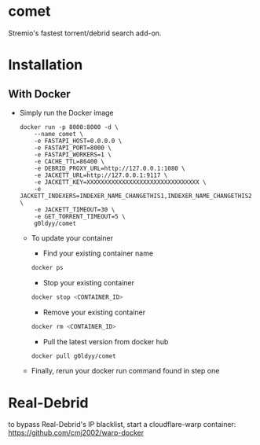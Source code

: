 # comet
Stremio's fastest torrent/debrid search add-on.

# Installation
## With Docker
- Simply run the Docker image
  ```
  docker run -p 8000:8000 -d \
      --name comet \
      -e FASTAPI_HOST=0.0.0.0 \
      -e FASTAPI_PORT=8000 \
      -e FASTAPI_WORKERS=1 \
      -e CACHE_TTL=86400 \
      -e DEBRID_PROXY_URL=http://127.0.0.1:1080 \
      -e JACKETT_URL=http://127.0.0.1:9117 \
      -e JACKETT_KEY=XXXXXXXXXXXXXXXXXXXXXXXXXXXXXXXX \
      -e JACKETT_INDEXERS=INDEXER_NAME_CHANGETHIS1,INDEXER_NAME_CHANGETHIS2 \
      -e JACKETT_TIMEOUT=30 \
      -e GET_TORRENT_TIMEOUT=5 \
      g0ldyy/comet
  ```
    - To update your container

        - Find your existing container name
      ```sh
      docker ps
      ```

        - Stop your existing container
      ```sh
      docker stop <CONTAINER_ID>
      ```

        - Remove your existing container
      ```sh
      docker rm <CONTAINER_ID>
      ```

        - Pull the latest version from docker hub
      ```sh
      docker pull g0ldyy/comet
      ```

    - Finally, rerun your docker run command found in step one

# Real-Debrid
to bypass Real-Debrid's IP blacklist, start a cloudflare-warp container: https://github.com/cmj2002/warp-docker
